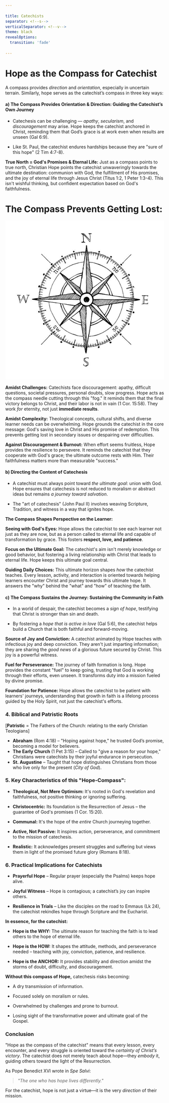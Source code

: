 ```yaml
---

title: Catechists
separator: <!--s-->
verticalSeparator: <!--v-->
theme: black
revealOptions:
  transition: 'fade'

---
```

<!-- .slide: data-background="./compass2.jpg" -->

# Hope as the Compass for Catechist

<!--s-->

A compass provides *direction* and *orientation*, especially in uncertain terrain. Similarly, hope serves as the catechist’s compass in three key ways:

<!--s-->

#### **a) The Compass Provides Orientation & Direction: Guiding the Catechist’s Own Journey**

<!--s-->

- Catechesis can be challenging — *apathy*, *secularism*, and *discouragement* may arise. Hope keeps the catechist anchored in Christ, reminding them that God’s grace is at work even when results are unseen (Gal 6:9).

<!--s-->

- Like St. Paul, the catechist endures hardships because they are "sure of this hope" (2 Tim 4:7-8).

<!--s-->

**True North = God's Promises & Eternal Life:** Just as a compass points to true north, Christian Hope points the catechist unwaveringly towards the ultimate destination: communion with God, the fulfillment of His promises, and the joy of eternal life through Jesus Christ (Titus 1:2, 1 Peter 1:3-4). This isn't wishful thinking, but confident expectation based on God's faithfulness.

<!--s-->

# **The Compass Prevents Getting Lost:**
<!-- .element: style="float: left; width: 50%;" -->

![](./compass.jpg)
<!-- .element: style="float: right; width: 50%;" -->

<!--s-->

**Amidst Challenges:** Catechists face discouragement: apathy, difficult questions, societal pressures, personal doubts, slow progress. Hope acts as the compass needle cutting through this "fog." It reminds them that the final victory belongs to Christ, and their labor is not in vain (1 Cor. 15:58). They work *for* eternity, not just **immediate results**.

<!--s-->

**Amidst Complexity:** Theological concepts, cultural shifts, and diverse learner needs can be overwhelming. Hope grounds the catechist in the core message: God's saving love in Christ and His promise of redemption. This prevents getting lost in secondary issues or despairing over difficulties.

<!--s-->

**Against Discouragement & Burnout:** When effort seems fruitless, Hope provides the resilience to persevere. It reminds the catechist that they cooperate with God's grace; the ultimate outcome rests with Him. Their faithfulness matters more than measurable "success."

<!--s-->

#### **b) Directing the Content of Catechesis**

<!--s-->

- A catechist must always point toward *the ultimate goal*: union with God. Hope ensures that catechesis is not reduced to moralism or abstract ideas but remains *a journey toward salvation*.

<!--s-->

- The "art of catechesis" (John Paul II) involves weaving Scripture, Tradition, and witness in a way that ignites hope.

<!--s-->

**The Compass Shapes Perspective on the Learner:**

<!--s-->

**Seeing with God's Eyes:** Hope allows the catechist to see each learner not just as they are now, but as a person called to eternal life and capable of transformation by grace. This fosters **respect, love, and patience**.

<!--s-->

**Focus on the Ultimate Goal:** The catechist's aim isn't merely knowledge or good behavior, but fostering a living relationship with Christ that leads to eternal life. Hope keeps this ultimate goal central.

<!--s-->

**Guiding Daily Choices:** This ultimate horizon shapes *how* the catechist teaches. Every lesson, activity, and interaction is oriented towards helping learners encounter Christ and journey towards this ultimate hope. It answers the "why" behind the "what" and "how" of teaching the faith.

<!--s-->

#### **c) The Compass Sustains the Journey: Sustaining the Community in Faith**

<!--s-->

- In a world of despair, the catechist becomes a *sign of hope*, testifying that Christ is stronger than sin and death.

<!--s-->

- By fostering a *hope that is active in love* (Gal 5:6), the catechist helps build a Church that is both faithful and forward-moving.

<!--s-->

**Source of Joy and Conviction:** A catechist animated by Hope teaches with infectious joy and deep conviction. They aren't just imparting information; they are sharing the *good news* of a glorious future secured by Christ. This joy is a powerful witness.

<!--s-->

**Fuel for Perseverance:** The journey of faith formation is long. Hope provides the constant "fuel" to keep going, trusting that God is working through their efforts, even unseen. It transforms duty into a mission fueled by divine promise.

<!--s-->

**Foundation for Patience:** Hope allows the catechist to be patient with learners' journeys, understanding that growth in faith is a lifelong process guided by the Holy Spirit, not just the catechist's efforts.

<!--s-->

### 4. Biblical and Patristic Roots

[**Patristic** = The Fathers of the Church: relating to the early Christian Teologians]

<!--s-->

- **Abraham** (Rom 4:18) – "Hoping against hope," he trusted God’s promise, becoming a model for believers.
- **The Early Church** (1 Pet 3:15) – Called to "give a reason for your hope," Christians were catechists by their joyful endurance in persecution.
- **St. Augustine** – Taught that hope distinguishes Christians from those who live only for the present (*City of God*).

<!--s-->

### **5. Key Characteristics of this "Hope-Compass":**

<!--s-->

*   **Theological, Not Mere Optimism:** It's rooted in God's revelation and faithfulness, not positive thinking or ignoring suffering.

<!--s-->

*   **Christocentric:** Its foundation is the Resurrection of Jesus – the guarantee of God's promises (1 Cor. 15:20).

<!--s-->

*   **Communal:** It's the hope of the *entire* Church journeying together.

<!--s-->

*   **Active, Not Passive:** It inspires action, perseverance, and commitment to the mission of catechesis.

<!--s-->

*   **Realistic:** It acknowledges present struggles and suffering but views them in light of the promised future glory (Romans 8:18).

<!--s-->

### **6. Practical Implications for Catechists**

<!--s-->

- **Prayerful Hope** – Regular prayer (especially the Psalms) keeps hope alive.

<!--s-->

- **Joyful Witness** – Hope is contagious; a catechist’s joy can inspire others.

<!--s-->

- **Resilience in Trials** – Like the disciples on the road to Emmaus (Lk 24), the catechist rekindles hope through Scripture and the Eucharist.

<!--s-->

**In essence, for the catechist:**

<!--s-->

*   **Hope is the WHY:** The ultimate reason for teaching the faith is to lead others to the hope of eternal life.

<!--s-->

*   **Hope is the HOW:** It shapes the attitude, methods, and perseverance needed – teaching with joy, conviction, patience, and resilience.

<!--s-->

*   **Hope is the ANCHOR:** It provides stability and direction amidst the storms of doubt, difficulty, and discouragement.

<!--s-->

**Without this compass of Hope,** catechesis risks becoming:
<!-- .element class="fragment" -->
*   A dry transmission of information.
<!-- .element class="fragment" -->
*   Focused solely on moralism or rules.
<!-- .element class="fragment" -->
*   Overwhelmed by challenges and prone to burnout.
<!-- .element class="fragment" -->
*   Losing sight of the transformative power and ultimate goal of the Gospel.
<!-- .element class="fragment" -->

<!--s-->

### **Conclusion**

<!--s-->

"Hope as the compass of the catechist" means that every lesson, every encounter, and every struggle is oriented toward the *certainty of Christ’s victory*. The catechist does not merely teach about hope—they *embody* it, guiding others toward the light of the Resurrection.

<!--s-->

As Pope Benedict XVI wrote in *Spe Salvi*:
> *"The one who has hope lives differently."*

For the catechist, hope is not just a virtue—it is the very *direction* of their mission.

<!--s-->
